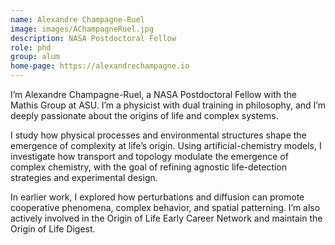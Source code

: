 ```yaml
---
name: Alexandre Champagne-Ruel
image: images/AChampagneRuel.jpg
description: NASA Postdoctoral Fellow
role: phd
group: alum
home-page: https://alexandrechampagne.io
---
```


I’m Alexandre Champagne-Ruel, a NASA Postdoctoral Fellow with the Mathis Group at ASU. I’m a physicist with dual training in philosophy, and I’m deeply passionate about the origins of life and complex systems.

I study how physical processes and environmental structures shape the emergence of complexity at life’s origin. Using artificial-chemistry models, I investigate how transport and topology modulate the emergence of complex chemistry, with the goal of refining agnostic life-detection strategies and experimental design.

In earlier work, I explored how perturbations and diffusion can promote cooperative phenomena, complex behavior, and spatial patterning. I’m also actively involved in the Origin of Life Early Career Network and maintain the Origin of Life Digest.
